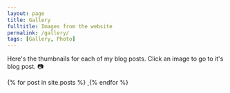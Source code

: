 ```yaml
---
layout: page
title: Gallery
fulltitle: Images from the website
permalink: /gallery/
tags: [Gallery, Photo]
---
```


<style>
.grid-item:hover {
  opacity: 0.3;
}

.overlay {
  position: absolute;
  top: 0;
  bottom: 0;
  left: 0;
  right: 0;
  height: 100%;
  width: 100%;
  opacity: 0;
  transition: .5s ease;
  background-color: #008CBA;
}

.gridText {
  color: white;
  font-size: 20px;
  position: absolute;
  top: 50%;
  left: 50%;
  -webkit-transform: translate(-50%, -50%);
  -ms-transform: translate(-50%, -50%);
  transform: translate(-50%, -50%);
  text-align: center;
}
</style>


Here's the thumbnails for each of my blog posts. Click an image to go to it's blog post. 📷

<div id='masonry' class="grid">
    <div class="grid-sizer"></div>
    <div class="gutter-sizer"></div>
    {% for post in site.posts %}
        <a href="{{ post.url | relative_url }}">
            <img src="{{ post.thumbnail | relative_url }}" alt="" class="grid-item" style="padding: 0;" title="{{ post.title }}">
        </a>
    {% endfor %}
</div> 

<script src="{{ "/assets/js/vendor/imagesloaded.min.js" | relative_url }}" type="text/javascript"></script>
<script src="{{ "/assets/js/vendor/masonry.pkgd.min.js" | relative_url }}" type="text/javascript"></script>
